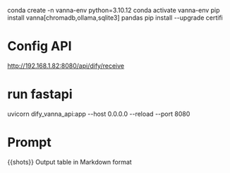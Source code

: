conda create -n vanna-env python=3.10.12
conda activate vanna-env
pip install vanna[chromadb,ollama,sqlite3] pandas
pip install --upgrade certifi


# Config API
http://192.168.1.82:8080/api/dify/receive

# run fastapi
uvicorn dify_vanna_api:app --host 0.0.0.0 --reload --port 8080

# Prompt
{{shots}}
Output table in Markdown format